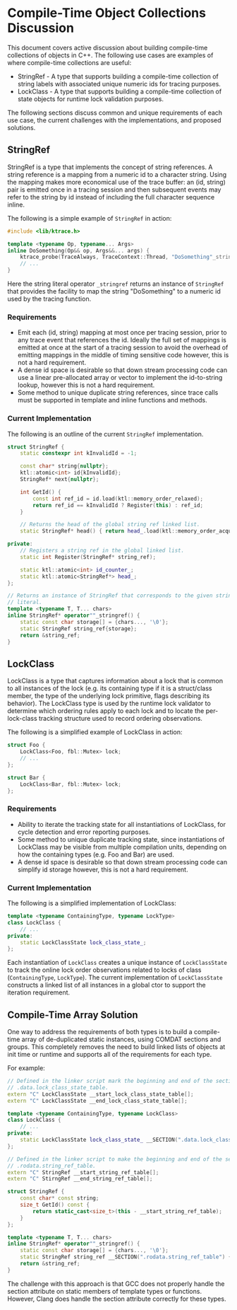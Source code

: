 # Compile-Time Object Collections Discussion

This document covers active discussion about building compile-time collections
of objects in C++. The following use cases are examples of where compile-time
collections are useful:

* StringRef - A type that supports building a compile-time collection of string
  labels with associated unique numeric ids for tracing purposes.
* LockClass - A type that supports building a compile-time collection of state
  objects for runtime lock validation purposes.

The following sections discuss common and unique requirements of each use case,
the current challenges with the implementations, and proposed solutions.

## StringRef

StringRef is a type that implements the concept of string references. A string
reference is a mapping from a numeric id to a character string. Using the
mapping makes more economical use of the trace buffer: an (id, string)
pair is emitted once in a tracing session and then subsequent events may refer
to the string by id instead of including the full character sequence inline.

The following is a simple example of `StringRef` in action:

```C++
#include <lib/ktrace.h>

template <typename Op, typename... Args>
inline DoSomething(Op&& op, Args&&... args) {
    ktrace_probe(TraceAlways, TraceContext::Thread, "DoSomething"_stringref);
    // ...
}
```

Here the string literal operator `_stringref` returns an instance of `StringRef`
that provides the facility to map the string "DoSomething" to a numeric id
used by the tracing function.

### Requirements

* Emit each (id, string) mapping at most once per tracing session, prior to any
  trace event that references the id. Ideally the full set of mappings is
  emitted at once at the start of a tracing session to avoid the overhead of
  emitting mappings in the middle of timing sensitive code however, this is not
  a hard requirement.
* A dense id space is desirable so that down stream processing code can use a
  linear pre-allocated array or vector to implement the id-to-string lookup,
  however this is not a hard requirement.
* Some method to unique duplicate string references, since trace calls must be
  supported in template and inline functions and methods.

### Current Implementation

The following is an outline of the current `StringRef` implementation.

```C++
struct StringRef {
    static constexpr int kInvalidId = -1;

    const char* string{nullptr};
    ktl::atomic<int> id{kInvalidId};
    StringRef* next{nullptr};

    int GetId() {
        const int ref_id = id.load(ktl::memory_order_relaxed);
        return ref_id == kInvalidId ? Register(this) : ref_id;
    }

    // Returns the head of the global string ref linked list.
    static StringRef* head() { return head_.load(ktl::memory_order_acquire); }

private:
    // Registers a string ref in the global linked list.
    static int Register(StringRef* string_ref);

    static ktl::atomic<int> id_counter_;
    static ktl::atomic<StringRef*> head_;
};

// Returns an instance of StringRef that corresponds to the given string
// literal.
template <typename T, T... chars>
inline StringRef* operator""_stringref() {
    static const char storage[] = {chars..., '\0'};
    static StringRef string_ref{storage};
    return &string_ref;
}
```

## LockClass

LockClass is a type that captures information about a lock that is common to all
instances of the lock (e.g. its containing type if it is a struct/class member,
the type of the underlying lock primitive, flags describing its behavior). The
LockClass type is used by the runtime lock validator to determine which ordering
rules apply to each lock and to locate the per-lock-class tracking structure
used to record ordering observations.

The following is a simplified example of LockClass in action:

```C++
struct Foo {
    LockClass<Foo, fbl::Mutex> lock;
    // ...
};

struct Bar {
    LockClass<Bar, fbl::Mutex> lock;
};
```

### Requirements

* Ability to iterate the tracking state for all instantiations of LockClass, for
  cycle detection and error reporting purposes.
* Some method to unique duplicate tracking state, since instantiations of
  LockClass may be visible from multiple compilation units, depending on how the
  containing types (e.g. Foo and Bar) are used.
* A dense id space is desirable so that down stream processing code can simplify
  id storage however, this is not a hard requirement.

### Current Implementation

The following is a simplified implementation of LockClass:

```C++
template <typename ContainingType, typename LockType>
class LockClass {
    // ...
private:
    static LockClassState lock_class_state_;
};
```

Each instantiation of `LockClass` creates a unique instance of `LockClassState`
to track the online lock order observations related to locks of class
(`ContainingType`, `LockType`). The current implementation of `LockClassState`
constructs a linked list of all instances in a global ctor to support the
iteration requirement.

## Compile-Time Array Solution

One way to address the requirements of both types is to build a compile-time
array of de-duplicated static instances, using COMDAT sections and groups. This
completely removes the need to build linked lists of objects at init time or
runtime and supports all of the requirements for each type.

For example:

```C++
// Defined in the linker script mark the beginning and end of the section:
// .data.lock_class_state_table.
extern "C" LockClassState __start_lock_class_state_table[];
extern "C" LockClassState __end_lock_class_state_table[];

template <typename ContainingType, typename LockClass>
class LockClass {
    // ...
private:
    static LockClassState lock_class_state_ __SECTION(".data.lock_class_state_table");
};

// Defined in the linker script to make the beginning and end of the section:
// .rodata.string_ref_table.
extern "C" StringRef __start_string_ref_table[];
extern "C" StirngRef __end_string_ref_table[];

struct StringRef {
    const char* const string;
    size_t GetId() const {
        return static_cast<size_t>(this - __start_string_ref_table);
    }
};

template <typename T, T... chars>
inline StringRef* operator""_stringref() {
    static const char storage[] = {chars..., '\0'};
    static StringRef string_ref __SECTION(".rodata.string_ref_table") {storage};
    return &string_ref;
}
```

The challenge with this approach is that GCC does not properly handle the
section attribute on static members of template types or functions. However,
Clang does handle the section attribute correctly for these types.
